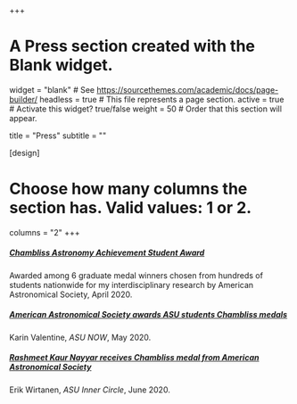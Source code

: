 +++
# A Press section created with the Blank widget.

widget = "blank"  # See https://sourcethemes.com/academic/docs/page-builder/
headless = true  # This file represents a page section.
active = true  # Activate this widget? true/false
weight = 50  # Order that this section will appear.

title = "Press"
subtitle = ""


[design]
  # Choose how many columns the section has. Valid values: 1 or 2.
  columns = "2"
+++

<!-- 
[[item]]
  organization = "American Astronomical Society"
  organization_url = "https://aas.org/"
  title = "Chambliss Astronomy Achievement Student Award"
  url = "https://photos.aas.org/AAS235-2020-Hawaii/Chambliss-Astronomy-Achievement-Student-Awards/Chambliss-Astronomy-Achievement-Student-Awards/i-Qbsjh79"
  certificate_url = ""
  date_start = "2020-04-01"
  date_end = ""
  description = "Awarded among 6 graduate medal winners chosen from hundreds of students nationwide for my interdisciplinary research." -->

<div class="media stream-item">
  <div class="media-body">
    <h5 class="article-title mb-0 mt-0">
      <a href="https://photos.aas.org/AAS235-2020-Hawaii/Chambliss-Astronomy-Achievement-Student-Awards/Chambliss-Astronomy-Achievement-Student-Awards/i-Qbsjh79">Chambliss Astronomy Achievement Student Award</a>
    </h5>
    <div class="article-style">
      Awarded among 6 graduate medal winners chosen from hundreds of students nationwide for my interdisciplinary research by American Astronomical Society, April 2020.
    </div>
  </div>
</div>


<div class="media stream-item">
  <div class="media-body">
    <h5 class="article-title mb-0 mt-0">
      <a href="https://asunow.asu.edu/20200527-american-astronomical-society-awards-asu-students-chambliss-medals">American Astronomical Society awards ASU students Chambliss medals</a>
    </h5>
    <div class="article-style">
      Karin Valentine, <em>ASU NOW</em>, May 2020.
    </div>
  </div>
</div>


<div class="media stream-item">
  <div class="media-body">
    <h5 class="article-title mb-0 mt-0">
      <a href="https://innercircle.engineering.asu.edu/2020/06/02/rashmeet-kaur-nayyar-receives-chambliss-medal-from-american-astronomical-society">Rashmeet Kaur Nayyar receives Chambliss medal from American Astronomical Society</a>
    </h5>
    <div class="article-style">
      Erik Wirtanen, <em>ASU Inner Circle</em>, June 2020.
    </div>
  </div>
</div>